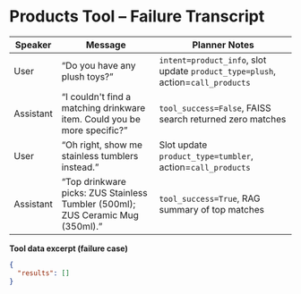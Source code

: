 # Products Tool – Failure Transcript

| Speaker | Message | Planner Notes |
| --- | --- | --- |
| User | “Do you have any plush toys?” | `intent=product_info`, slot update `product_type=plush`, action=`call_products` |
| Assistant | “I couldn't find a matching drinkware item. Could you be more specific?” | `tool_success=False`, FAISS search returned zero matches |
| User | “Oh right, show me stainless tumblers instead.” | Slot update `product_type=tumbler`, action=`call_products` |
| Assistant | “Top drinkware picks: ZUS Stainless Tumbler (500ml); ZUS Ceramic Mug (350ml).” | `tool_success=True`, RAG summary of top matches |

**Tool data excerpt (failure case)**

```json
{
  "results": []
}
```
